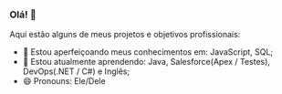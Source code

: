 ### Olá! 👋

Aqui estão alguns de meus projetos e objetivos profissionais:

- 🔭 Estou aperfeiçoando meus conhecimentos em: JavaScript, SQL;
- 🌱 Estou atualmente aprendendo: Java, Salesforce(Apex / Testes), DevOps(.NET / C#) e Inglês;
- 😄 Pronouns: Ele/Dele



